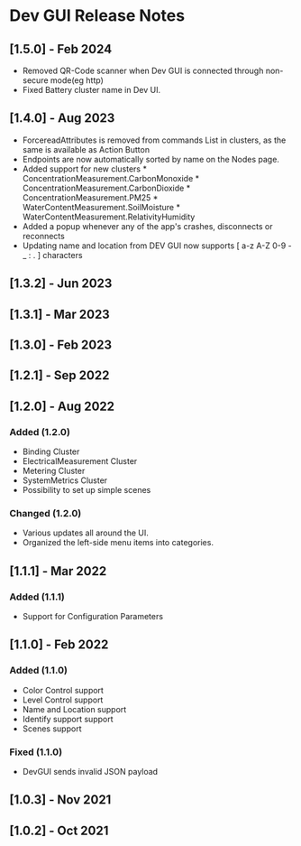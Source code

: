 # Dev GUI Release Notes

## [1.5.0] - Feb 2024

* Removed QR-Code scanner when Dev GUI is connected through non-secure mode(eg http)
* Fixed Battery cluster name in Dev UI.

## [1.4.0] - Aug 2023

* ForcereadAttributes is removed from commands List in clusters, as the same is available as Action Button
* Endpoints are now automatically sorted by name on the Nodes page.
* Added support for new clusters
      * ConcentrationMeasurement.CarbonMonoxide
      * ConcentrationMeasurement.CarbonDioxide
      * ConcentrationMeasurement.PM25
      * WaterContentMeasurement.SoilMoisture
      * WaterContentMeasurement.RelativityHumidity
* Added a popup whenever any of the app's crashes, disconnects or reconnects
* Updating name and location from DEV GUI now supports [ a-z A-Z 0-9 - _ : . ] characters

## [1.3.2] - Jun 2023

## [1.3.1] - Mar 2023

## [1.3.0] - Feb 2023

## [1.2.1] - Sep 2022

## [1.2.0] - Aug 2022

### Added (1.2.0)

* Binding Cluster
* ElectricalMeasurement Cluster
* Metering Cluster
* SystemMetrics Cluster
* Possibility to set up simple scenes

### Changed (1.2.0)

* Various updates all around the UI.
* Organized the left-side menu items into categories.

## [1.1.1] - Mar 2022

### Added (1.1.1)

* Support for Configuration Parameters

## [1.1.0] - Feb 2022

### Added (1.1.0)

* Color Control support
* Level Control support
* Name and Location support
* Identify support support
* Scenes support

### Fixed (1.1.0)

* DevGUI sends invalid JSON payload

## [1.0.3] - Nov 2021

## [1.0.2] - Oct 2021
